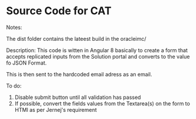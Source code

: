 # Source Code for CAT

Notes:

The dist folder contains the lateest build in the oracleimc/

Description:
This code is witten in Angular 8 basically to create a form that accepts replicated inputs from the Solution portal and converts to the value fo JSON Format.

 This is then sent to the hardcoded email adress as an email.


To do:

1.  Disable submit button until all validation has passed
2.  If possible, convert the fields values from the Textarea(s) on the form to HTMl as per Jernej's requirement
